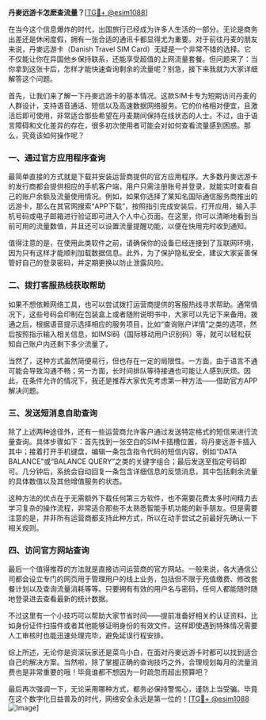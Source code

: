 **丹麥远游卡怎麽查流量？**[[TG💪+ @esim1088](https://t.me/s/esim1088)]

在当今这个信息爆炸的时代，出国旅行已经成为许多人生活的一部分。无论是商务出差还是休闲度假，拥有一张合适的通讯卡都显得尤为重要。对于前往丹麦的朋友来说，丹麥远游卡（Danish Travel SIM Card）无疑是一个非常不错的选择。它不仅能让你在异国他乡保持联系，还能享受超值的上网流量套餐。但问题来了：当你拿到这张卡后，怎样才能快速查询剩余的流量呢？别急，接下来我就为大家详细解答这个问题。

首先，让我们来了解一下丹麥远游卡的基本情况。这款SIM卡专为短期访问丹麦的人群设计，支持语音通话、短信以及高速数据网络服务。它的价格相对便宜，且激活后即可使用，非常适合那些希望在丹麦期间保持在线状态的人士。不过，由于语言障碍和文化差异的存在，很多初次使用者可能会对如何查看流量感到困惑。那么，究竟该如何操作呢？

### **一、通过官方应用程序查询**

最简单直接的方式就是下载并安装运营商提供的官方应用程序。大多数丹麥远游卡的发行商都会提供相应的手机客户端，用户只需注册账号并登录，就能实时查看自己的账户余额及流量使用情况。例如，如果你选择了某知名国际通信服务商推出的远游卡，那么在其官网搜索“APP下载”，按照指引完成安装后，打开应用，输入手机号码或电子邮箱进行验证即可进入个人中心页面。在这里，你可以清晰地看到当前可用的流量数值，并且还可以设置流量提醒功能，以便在快用完时收到通知。

值得注意的是，在使用此类软件之前，请确保你的设备已经连接到了互联网环境，因为只有这样才能顺利加载数据信息。此外，为了保护隐私安全，建议大家妥善保管好自己的登录密码，并定期更换以防止泄露风险。

### **二、拨打客服热线获取帮助**

如果不想依赖网络工具，也可以尝试拨打运营商提供的客服热线寻求帮助。通常情况下，这些号码会印制在包装盒上或者随附说明书中，大家可以先记下来备用。拨通之后，根据语音提示选择相应的服务项目，比如“查询账户详情”之类的选项，然后按照指示输入相关信息，如IMSI码（国际移动用户识别码）等，就可以轻松获知自己账户内还剩下多少流量了。

当然了，这种方式虽然简便易行，但也存在一定的局限性。一方面，由于语言不通可能会导致沟通不畅；另一方面，长时间排队等待接通也可能让人感到厌烦。因此，在条件允许的情况下，我还是推荐大家优先考虑第一种方法——借助官方APP解决问题。

### **三、发送短消息自助查询**

除了上述两种途径外，还有一些运营商允许客户通过发送特定格式的短信来进行流量查询。具体步骤如下：首先找到一张空白的SIM卡插槽位置，将丹麥远游卡插入其中；接着打开手机键盘，编辑一条包含指令代码的短信内容，例如“DATA BALANCE”或“BALANCE QUERY”之类的关键字组合；最后发送至指定号码即可。几分钟后，系统会自动回复一条包含详细信息的反馈消息，其中包括剩余流量的具体数值以及其他增值服务的状态。

这种方法的优点在于无需额外下载任何第三方软件，也不需要花费太多时间精力去学习复杂的操作流程，非常适合那些不太熟悉智能手机功能的新手朋友。但是需要注意的是，并非所有运营商都支持此种方式，所以在动手尝试之前最好先确认一下相关规则。

### **四、访问官方网站查询**

最后一个值得推荐的方法就是直接访问运营商的官方网站。一般来说，各大通信公司都会设立专门的网页用于管理用户的线上业务，包括但不限于充值缴费、修改套餐计划以及查询流量消耗等等。只要拥有有效的用户名与密码，任何人都能随时随地登录进去查看最新的统计数据。

不过这里有一个小技巧可以帮助大家节省时间——提前准备好相关的认证资料，比如身份证件扫描件或者其他能够证明身份的有效文件。这样即使遇到特殊情况需要人工审核时也能迅速处理完毕，避免延误行程安排。

综上所述，无论你是资深玩家还是菜鸟小白，在面对丹麥远游卡时都可以找到适合自己的解决方案。当然啦，除了掌握正确的查询技巧之外，合理规划每月的流量消费也是非常重要的哦！毕竟谁都不想因为一时疏忽而超出预算吧？

最后再次强调一下，无论采用哪种方式，都务必保持警惕心，谨防上当受骗。毕竟在这个数字化日益普及的时代，网络安全永远是第一位的！[[TG💪+ @esim1088](https://t.me/s/esim1088) ![Image](https://i.postimg.cc/4NQfJmqS/Snipaste-2025-05-13-00-14-12.png)]